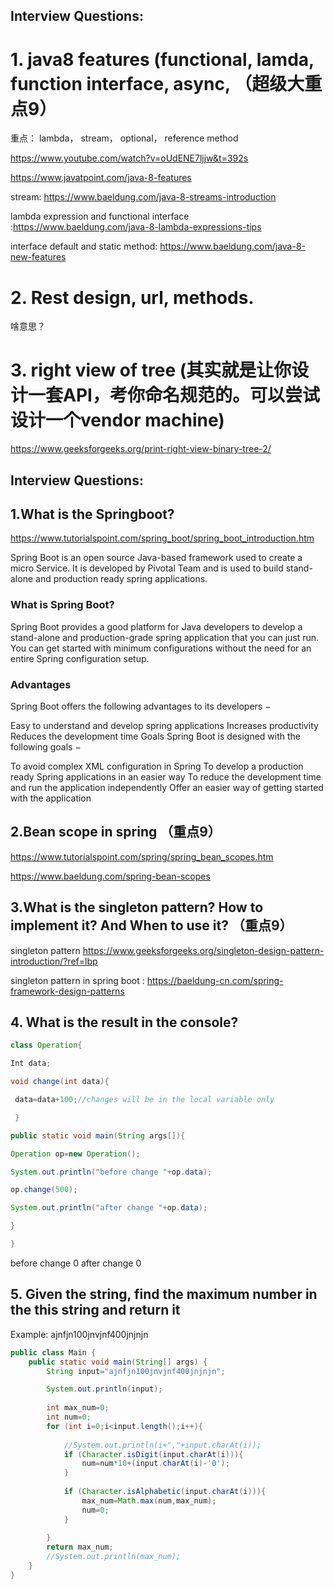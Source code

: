 ## Interview Questions:

# 1. java8 features (functional, lamda, function interface, async, （超级大重点9）



重点： lambda， stream， optional， reference method


https://www.youtube.com/watch?v=oUdENE7ljjw&t=392s

https://www.javatpoint.com/java-8-features


stream: https://www.baeldung.com/java-8-streams-introduction

lambda expression and functional interface :https://www.baeldung.com/java-8-lambda-expressions-tips

interface default and static method: https://www.baeldung.com/java-8-new-features


# 2. Rest design, url, methods. 

啥意思？

# 3. right view of tree (其实就是让你设计一套API，考你命名规范的。可以尝试设计一个vendor machine)

https://www.geeksforgeeks.org/print-right-view-binary-tree-2/


## Interview Questions:
## 1.What is the Springboot?
https://www.tutorialspoint.com/spring_boot/spring_boot_introduction.htm

Spring Boot is an open source Java-based framework used to create a micro Service. It is developed by Pivotal Team and is used to build stand-alone and production ready spring applications.

### What is Spring Boot?

Spring Boot provides a good platform for Java developers to develop a stand-alone and production-grade spring application that you can just run. You can get started with minimum configurations without the need for an entire Spring configuration setup.

### Advantages

Spring Boot offers the following advantages to its developers −

Easy to understand and develop spring applications
Increases productivity
Reduces the development time
Goals
Spring Boot is designed with the following goals −

To avoid complex XML configuration in Spring
To develop a production ready Spring applications in an easier way
To reduce the development time and run the application independently
Offer an easier way of getting started with the application




## 2.Bean scope in spring （重点9）



https://www.tutorialspoint.com/spring/spring_bean_scopes.htm

https://www.baeldung.com/spring-bean-scopes



## 3.What is the singleton pattern? How to implement it? And When to use it? （重点9）

singleton pattern https://www.geeksforgeeks.org/singleton-design-pattern-introduction/?ref=lbp

singleton pattern in spring boot : https://baeldung-cn.com/spring-framework-design-patterns



## 4. What is the result in the console?

```java 
class Operation{ 

Int data;

void change(int data){ 

 data=data+100;//changes will be in the local variable only 

 } 

public static void main(String args[]){ 

Operation op=new Operation(); 

System.out.println("before change "+op.data); 

op.change(500); 

System.out.println("after change "+op.data); 

} 

}
```

before change 0 
after change 0

## 5. Given the string, find the maximum number in the this string and return it
Example: ajnfjn100jnvjnf400jnjnjn


```java 
public class Main {
    public static void main(String[] args) {
        String input="ajnfjn100jnvjnf400jnjnjn";

        System.out.println(input);
        
        int max_num=0;
        int num=0;
        for (int i=0;i<input.length();i++){
            
            //System.out.println(i+","+input.charAt(i));
            if (Character.isDigit(input.charAt(i))){
                num=num*10+(input.charAt(i)-'0');
            }
            
            if (Character.isAlphabetic(input.charAt(i))){
                max_num=Math.max(num,max_num);
                num=0;
            }
            
        }
        return max_num;
        //System.out.println(max_num);
    }
}
```
